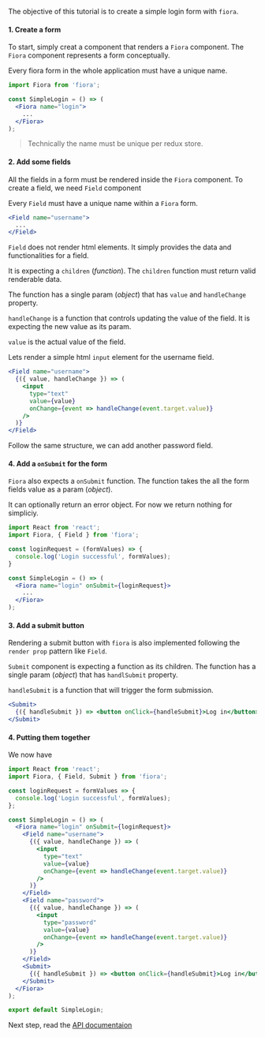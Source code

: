 The objective of this tutorial is to create a simple login form with `fiora`.

#### 1. Create a form

To start, simply creat a component that renders a `Fiora` component. The `Fiora` component represents a form conceptually.

Every fiora form in the whole application must have a unique name.

```jsx
import Fiora from 'fiora';

const SimpleLogin = () => (
  <Fiora name="login">
    ...
  </Fiora>
);
```

> Technically the name must be unique per redux store.

#### 2. Add some fields

All the fields in a form must be rendered inside the `Fiora` component. To create a field, we need `Field` component

Every `Field` must have a unique name within a `Fiora` form.

```jsx
<Field name="username">
  ...
</Field>
```

`Field` does not render html elements. It simply provides the data and functionalities for a field.

It is expecting a `children` (*function*). The `children` function must return valid renderable data.

The function has a single param (*object*) that has `value` and `handleChange` property.

`handleChange` is a function that controls updating the value of the field. It is expecting the new value as its param.

`value` is the actual value of the field.

Lets render a simple html `input` element for the username field.

```jsx
<Field name="username">
  {({ value, handleChange }) => (
    <input
      type="text"
      value={value}
      onChange={event => handleChange(event.target.value)}
    />
  )}
</Field>
```

Follow the same structure, we can add another password field.

#### 4. Add a `onSubmit` for the form

`Fiora` also expects a `onSubmit` function. The function takes the all the form fields value as a param (*object*).

It can optionally return an error object. For now we return nothing for simpliciy.

```jsx
import React from 'react';
import Fiora, { Field } from 'fiora';

const loginRequest = (formValues) => {
  console.log('Login successful', formValues);
}

const SimpleLogin = () => (
  <Fiora name="login" onSubmit={loginRequest}>
    ...
  </Fiora>
);
```

#### 3. Add a submit button

Rendering a submit button with `fiora` is also implemented following the `render prop` pattern like `Field`.

`Submit` component is expecting a function as its children. The function has a single param (*object*) that has `handlSubmit` property.

`handleSubmit` is a function that will trigger the form submission.

```jsx
<Submit>
  {({ handleSubmit }) => <button onClick={handleSubmit}>Log in</button>}
</Submit>
```

#### 4. Putting them together

We now have

```jsx
import React from 'react';
import Fiora, { Field, Submit } from 'fiora';

const loginRequest = formValues => {
  console.log('Login successful', formValues);
};

const SimpleLogin = () => (
  <Fiora name="login" onSubmit={loginRequest}>
    <Field name="username">
      {({ value, handleChange }) => (
        <input
          type="text"
          value={value}
          onChange={event => handleChange(event.target.value)}
        />
      )}
    </Field>
    <Field name="password">
      {({ value, handleChange }) => (
        <input
          type="password"
          value={value}
          onChange={event => handleChange(event.target.value)}
        />
      )}
    </Field>
    <Submit>
      {({ handleSubmit }) => <button onClick={handleSubmit}>Log in</button>}
    </Submit>
  </Fiora>
);

export default SimpleLogin;
```

Next step, read the [API documentaion](https://github.com/xiaofan2406/fiora/blob/master/docs/api.md)

